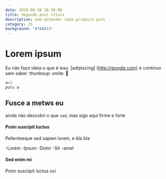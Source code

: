 ```yaml
---
date: 2020-08-30 18:30:00
title: Segundo post titulo
description: Sem entender nada primeiro post
category: JS
background: "#7AAB13"                                                 
---
```


# Lorem ipsum
Eu não faço ideia o que é isso. [adipiscing] {http://google.com} e continuo sem saber :thunbsup: smile: :sparkler:

```javascript
a=3
puts a
```

## Fusce a metws eu

ainda não descobri o que `sed`, mas sigo aqui firme e forte

#### Proin suscipit luctus

Pellentesque sed sapien lorem, e bla bla

-Lorem
-Ipsum
-Dolor
-Sit
-amet

#### Sed enim mi
Proin susciipit luctus oci

